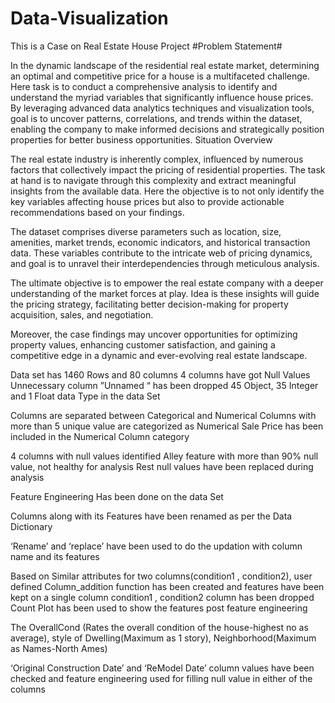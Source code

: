 # Data-Visualization
This is a Case on Real Estate House Project 
#Problem Statement#

In the dynamic landscape of the residential real estate market, determining an optimal and competitive price for a house is a multifaceted challenge. Here task is to conduct a comprehensive analysis to identify and understand the myriad variables that significantly influence house prices. By leveraging advanced data analytics techniques and visualization tools,  goal is to uncover patterns, correlations, and trends within the dataset, enabling the company to make informed decisions and strategically position properties for better business opportunities.
Situation Overview

The real estate industry is inherently complex, influenced by numerous factors that collectively impact the pricing of residential properties. The task at hand is to navigate through this complexity and extract meaningful insights from the available data. Here the objective is to not only identify the key variables affecting house prices but also to provide actionable recommendations based on your findings.

The dataset comprises diverse parameters such as location, size, amenities, market trends, economic indicators, and historical transaction data. These variables contribute to the intricate web of pricing dynamics, and goal is  to unravel their interdependencies through meticulous analysis.

The ultimate objective is to empower the real estate company with a deeper understanding of the market forces at play. Idea is these insights will guide the pricing strategy, facilitating better decision-making for property acquisition, sales, and negotiation. 

Moreover, the case  findings may uncover opportunities for optimizing property values, enhancing customer satisfaction, and gaining a competitive edge in a dynamic and ever-evolving real estate landscape.


Data set has 1460 Rows and 80 columns
4 columns have got Null Values
Unnecessary column ”Unnamed “ has been dropped
45 Object, 35 Integer and 1 Float data Type in the data Set  


 Columns are separated between Categorical and Numerical
Columns with more than 5 unique value are categorized as Numerical
Sale Price has been included in the  Numerical Column category 


4 columns with null values identified
 Alley feature with more than 90% null value, not healthy for analysis
Rest null values have been replaced during analysis 


Feature Engineering Has been done on the data Set

Columns along with its Features have been renamed as per the Data Dictionary 

‘Rename’ and ‘replace’ have been used to do the updation with column name and its features 

 Based on Similar attributes for two columns(condition1 , condition2), user defined Column_addition function has been created and features have been kept on a single column condition1 , condition2 column has been dropped 
Count Plot has been used to show the features post feature engineering

The OverallCond (Rates the overall condition of the house-highest no as average), style of Dwelling(Maximum as 1 story), Neighborhood(Maximum as Names-North Ames) 

 ‘Original Construction Date’ and ‘ReModel Date’ column values have been checked and feature engineering used for filling null value in either of the columns


 









